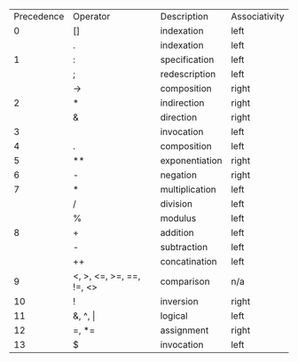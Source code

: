 
<table>
	<tr>
		<td>Precedence</td><td>Operator</td><td>Description</td><td>Associativity</td>
	</tr>
	<tr>
		<td>0</td><td>[]</td><td>indexation</td><td>left</td>
	</tr>
	<tr>
		<td></td><td>.</td><td>indexation</td><td>left</td>
	</tr>
	<tr>
		<td>1</td><td>:</td><td>specification</td><td>left</td>
	</tr>
	<tr>
		<td></td><td>;</td><td>redescription</td><td>left</td>
	</tr>
	<tr>
		<td></td><td>-></td><td>composition</td><td>right</td>
	</tr>
	<tr>
		<td>2</td><td>*</td><td>indirection</td><td>right</td>
	</tr>
	<tr>
		<td></td><td>&</td><td>direction</td><td>right</td>
	</tr>
	<tr>
		<td>3</td><td> </td><td>invocation</td><td>left</td>
	</tr>
	<tr>
		<td>4</td><td> . </td><td>composition</td><td>left</td>
	</tr>
	<tr>
		<td>5</td><td>**</td><td>exponentiation</td><td>right</td>
	</tr>
	<tr>
		<td>6</td><td>-</td><td>negation</td><td>right</td>
	</tr>
	<tr>
		<td>7</td><td>*</td><td>multiplication</td><td>left</td>
	</tr>
	<tr>
		<td></td><td>/</td><td>division</td><td>left</td>
	</tr>
	<tr>
		<td></td><td>%</td><td>modulus</td><td>left</td>
	</tr>
	<tr>
		<td>8</td><td>+</td><td>addition</td><td>left</td>
	</tr>
	<tr>
		<td></td><td>-</td><td>subtraction</td><td>left</td>
	</tr>
	<tr>
		<td></td><td>++</td><td>concatination</td><td>left</td>
	</tr>
	<tr>
		<td>9</td><td><, >, <=, >=, ==, !=, &lt&gt</td><td>comparison</td><td>n/a</td>
	</tr>
	<tr>
		<td>10</td><td>!</td><td>inversion</td><td>right</td>
	</tr>
	<tr>
		<td>11</td><td>&, ^, |</td><td>logical</td><td>left</td>
	</tr>
	<tr>
		<td>12</td><td>=, *=</td><td>assignment</td><td>right</td>
	</tr>
	<tr>
		<td>13</td><td>$</td><td>invocation</td><td>left</td>
	</tr>
</table>


